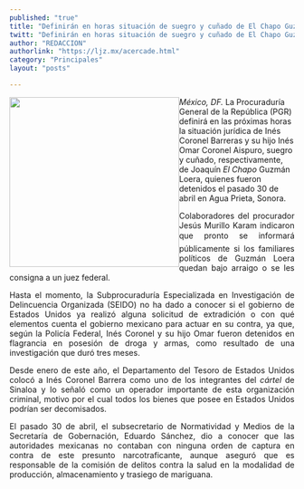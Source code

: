 ```yaml
---
published: "true"
title: "Definirán en horas situación de suegro y cuñado de El Chapo Guzmán: PGR"
twitt: "Definirán en horas situación de suegro y cuñado de El Chapo Guzmán: PGR"
author: "REDACCION"
authorlink: "https://ljz.mx/acercade.html"
category: "Principales"
layout: "posts"

---
```


<div />

<p style="text-align: justify;" />

*<img src="http://ljz.mx/images/stories/fotos_mayo2013/chaposuegro.jpg" border="0" width="300" style="float: left;" />México, DF.* La Procuraduría General de la República (PGR) definirá en las próximas horas la situación jurídica de Inés Coronel Barreras y su hijo Inés Omar Coronel Aispuro, suegro y cuñado, respectivamente, de Joaquín *El Chapo* Guzmán Loera, quienes fueron detenidos el pasado 30 de abril en Agua Prieta, Sonora. </p> <p style="text-align: justify;">
  Colaboradores del procurador Jesús Murillo Karam indicaron que pronto se informará públicamente si los familiares políticos de Guzmán Loera quedan bajo arraigo o se les consigna a un juez federal.
</p>

<p style="text-align: justify;">
  Hasta el momento, la Subprocuraduría Especializada en Investigación de Delincuencia Organizada (SEIDO) no ha dado a conocer si el gobierno de Estados Unidos ya realizó alguna solicitud de extradición o con qué elementos cuenta el gobierno mexicano para actuar en su contra, ya que, según la Policía Federal, Inés Coronel y su hijo Omar fueron detenidos en flagrancia en posesión de droga y armas, como resultado de una investigación que duró tres meses.
</p>

<p style="text-align: justify;">
  Desde enero de este año, el Departamento del Tesoro de Estados Unidos colocó a Inés Coronel Barrera como uno de los integrantes del <em>cártel </em>de Sinaloa y lo señaló como un operador importante de esta organización criminal, motivo por el cual todos los bienes que posee en Estados Unidos podrían ser decomisados.
</p>

<p style="text-align: justify;">
  El pasado 30 de abril, el subsecretario de Normatividad y Medios de la Secretaría de Gobernación, Eduardo Sánchez, dio a conocer que las autoridades mexicanas no contaban con ninguna orden de captura en contra de este presunto narcotraficante, aunque aseguró que es responsable de la comisión de delitos contra la salud en la modalidad de producción, almacenamiento y trasiego de mariguana.
</p></div>
